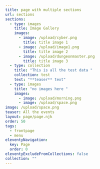 ```yaml
---
title: page with multiple sections
url: sections
sections:
  - type: images
    title: Image Gallery
    images:
      - image: /upload/cyber.png
        title: title image 1
      - image: /upload/image1.png
        title: title image 2
      - image: /upload/dungeonmaster.png
        title: title image 3
  - type: collection
    title: "This is all the test data "
    collection: test
    text: "**teaser** text"
  - type: images
    title: "no images here "
    images:
      - image: /upload/morning.png
      - image: /upload/space.png
image: /upload/space.png
teaser: All the events
layout: page/page.njk
order: 50
tags:
  - frontpage
  - menu
eleventyNavigation:
  key: Page
  order: 0
eleventyExcludeFromCollections: false
collection: ""
---
```

